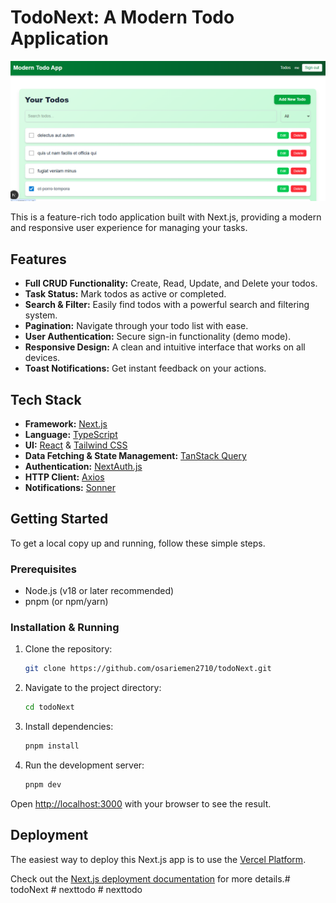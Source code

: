 # TodoNext: A Modern Todo Application

![TodoNext Screenshot](projectview.png)

This is a feature-rich todo application built with Next.js, providing a modern and responsive user experience for managing your tasks.

## Features

- **Full CRUD Functionality:** Create, Read, Update, and Delete your todos.
- **Task Status:** Mark todos as active or completed.
- **Search & Filter:** Easily find todos with a powerful search and filtering system.
- **Pagination:** Navigate through your todo list with ease.
- **User Authentication:** Secure sign-in functionality (demo mode).
- **Responsive Design:** A clean and intuitive interface that works on all devices.
- **Toast Notifications:** Get instant feedback on your actions.

## Tech Stack

- **Framework:** [Next.js](https://nextjs.org/)
- **Language:** [TypeScript](https://www.typescriptlang.org/)
- **UI:** [React](https://reactjs.org/) & [Tailwind CSS](https://tailwindcss.com/)
- **Data Fetching & State Management:** [TanStack Query](https://tanstack.com/query/latest)
- **Authentication:** [NextAuth.js](https://next-auth.js.org/)
- **HTTP Client:** [Axios](https://axios-http.com/)
- **Notifications:** [Sonner](https://sonner.emilkowal.ski/)

## Getting Started

To get a local copy up and running, follow these simple steps.

### Prerequisites

- Node.js (v18 or later recommended)
- pnpm (or npm/yarn)

### Installation & Running

1.  Clone the repository:
    ```sh
    git clone https://github.com/osariemen2710/todoNext.git
    ```
2.  Navigate to the project directory:
    ```sh
    cd todoNext
    ```
3.  Install dependencies:
    ```sh
    pnpm install
    ```
4.  Run the development server:
    ```sh
    pnpm dev
    ```

Open [http://localhost:3000](http://localhost:3000) with your browser to see the result.

## Deployment

The easiest way to deploy this Next.js app is to use the [Vercel Platform](https://vercel.com/new?utm_medium=default-template&filter=next.js&utm_source=create-next-app&utm_campaign=create-next-app-readme).

Check out the [Next.js deployment documentation](https://nextjs.org/docs/app/building-your-application/deploying) for more details.#   t o d o N e x t 
 
 #   n e x t t o d o 
 
 #   n e x t t o d o 
 
 